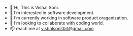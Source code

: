 - 👋 Hi, This is Vishal Soni.
- 👀 I’m interested in software development.
- 🌱 I’m currently working in software product oraganization.
- 💞️ I’m looking to collaborate with coding world.
- 📫 reach me at vishalsoni051@gmail.com

<!---
vishalsoni007/vishalsoni007 is a ✨ special ✨ repository because its `README.md` (this file) appears on your GitHub profile.
You can click the Preview link to take a look at your changes.
--->
